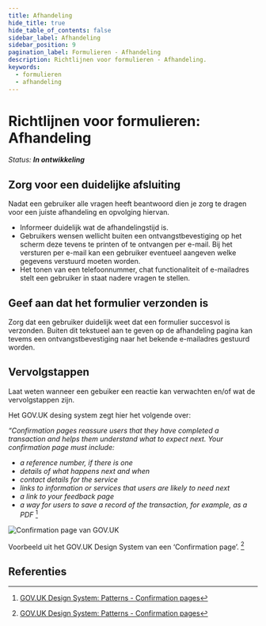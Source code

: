 ```yaml
---
title: Afhandeling
hide_title: true
hide_table_of_contents: false
sidebar_label: Afhandeling
sidebar_position: 9
pagination_label: Formulieren - Afhandeling
description: Richtlijnen voor formulieren - Afhandeling.
keywords:
  - formulieren
  - afhandeling
---
```


<!-- @license CC0-1.0 -->

# Richtlijnen voor formulieren: Afhandeling

_Status: **In ontwikkeling**_

## Zorg voor een duidelijke afsluiting

Nadat een gebruiker alle vragen heeft beantwoord dien je zorg te dragen voor een juiste afhandeling en opvolging hiervan.

- Informeer duidelijk wat de afhandelingstijd is.
- Gebruikers wensen wellicht buiten een ontvangstbevestiging op het scherm deze tevens te printen of te ontvangen per e-mail. Bij het versturen per e-mail kan een gebruiker eventueel aangeven welke gegevens verstuurd moeten worden.
- Het tonen van een telefoonnummer, chat functionaliteit of e-mailadres stelt een gebruiker in staat nadere vragen te stellen.

## Geef aan dat het formulier verzonden is

Zorg dat een gebruiker duidelijk weet dat een formulier succesvol is verzonden. Buiten dit tekstueel aan te geven op de afhandeling pagina kan tevems een ontvangstbevestiging naar het bekende e-mailadres gestuurd worden.

## Vervolgstappen

Laat weten wanneer een gebuiker een reactie kan verwachten en/of wat de vervolgstappen zijn.

Het GOV.UK desing system zegt hier het volgende over:

_“Confirmation pages reassure users that they have completed a transaction and helps them understand what to expect next._
_Your confirmation page must include:_

- _a reference number, if there is one_
- _details of what happens next and when_
- _contact details for the service_
- _links to information or services that users are likely to need next_
- _a link to your feedback page_
- _a way for users to save a record of the transaction, for example, as a PDF_
  [^gov.uk-confirmation-pages]

![Confirmation page van GOV.UK](https://user-images.githubusercontent.com/248921/142434573-fdd3a1bc-cb83-4d50-b72e-46955f20d363.png)

Voorbeeld uit het GOV.UK Design System van een ‘Confirmation page’. [^gov.uk-confirmation-pages]

## Referenties

[^gov.uk-confirmation-pages]: [GOV.UK Design System: Patterns - Confirmation pages](https://design-system.service.gov.uk/patterns/confirmation-pages/)
